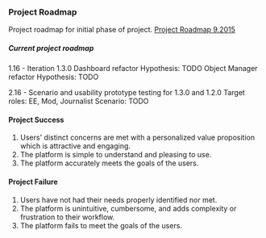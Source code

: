 ### Project Roadmap
Project roadmap for initial phase of project.
[Project Roadmap 9.2015](img/process/design-roadmap-phase-1-small.png)

##### Current project roadmap
1.16 - Iteration 1.3.0
  Dashboard refactor
    Hypothesis: TODO
  Object Manager refactor
    Hypothesis: TODO

2.16 - Scenario and usability prototype testing for 1.3.0 and 1.2.0
  Target roles: EE, Mod, Journalist
  Scenario: TODO


#### Project Success

1. Users' distinct concerns are met with a personalized value proposition which is attractive and engaging.
2. The platform is simple to understand and pleasing to use.
3. The platform accurately meets the goals of the users.


#### Project Failure

1. Users have not had their needs properly identified nor met.
2. The platform is unintuitive, cumbersome, and adds complexity or frustration to their workflow.
3. The platform fails to meet the goals of the users.
